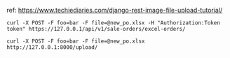 ref: https://www.techiediaries.com/django-rest-image-file-upload-tutorial/

```
curl -X POST -F foo=bar -F file=@new_po.xlsx -H "Authorization:Token token" https://127.0.0.1/api/v1/sale-orders/excel-orders/

curl -X POST -F foo=bar -F file=@new_po.xlsx http://127.0.0.1:8000/upload/
```


